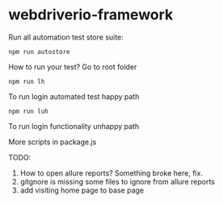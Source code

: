 # webdriverio-framework

Run all automation test store suite:
```
npm run autostore
```

How to run your test? Go to root folder
```
npm run lh
```
To run login automated test happy path

```
npm run luh
```
To run login functionality unhappy path

More scripts in package.js

TODO:
1. How to open allure reports? Something broke here, fix.
2. gitgnore is missing some files to ignore from allure reports
3. add visiting home page to base page

